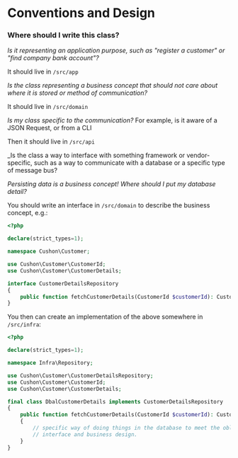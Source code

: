 # Conventions and Design

### Where should I write this class?

_Is it representing an application purpose, such as "register a customer" or "find company bank account"?_

It should live in `/src/app`

_Is the class representing a business concept that should not care about where it is stored or method of communication?_

It should live in `/src/domain`

_Is my class specific to the communication?_ For example, is it aware of a JSON Request, or from a CLI

Then it should live in `/src/api`

_Is the class a way to interface with something framework or vendor-specific, such as a way to communicate with a database or a specific type of message bus?

_Persisting data is a business concept! Where should I put my database detail?_

You should write an interface in `/src/domain` to describe the business concept, e.g.:

```php 
<?php

declare(strict_types=1);

namespace Cushon\Customer;

use Cushon\Customer\CustomerId;
use Cushon\Customer\CustomerDetails;

interface CustomerDetailsRepository
{
    public function fetchCustomerDetails(CustomerId $customerId): CustomerDetails;
}
```
You then can create an implementation of the above somewhere in `/src/infra`:

```php 
<?php

declare(strict_types=1);

namespace Infra\Repository;

use Cushon\Customer\CustomerDetailsRepository;
use Cushon\Customer\CustomerId;
use Cushon\Customer\CustomerDetails;

final class DbalCustomerDetails implements CustomerDetailsRepository
{
    public function fetchCustomerDetails(CustomerId $customerId): CustomerDetails
    {
        // specific way of doing things in the database to meet the obligation of the
        // interface and business design.
    }
}
```
